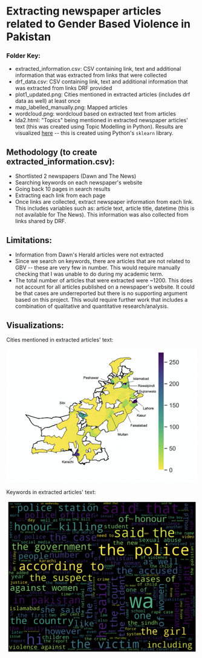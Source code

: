 # Extracting newspaper articles related to Gender Based Violence in Pakistan

### Folder Key:

- extracted_information.csv: CSV containing link, text and additional information that was extracted from links that were collected
- drf_data.csv: CSV containing link, text and additional information that was extracted from links DRF provided
- plot1_updated.png: Cities mentioned in extracted articles (includes drf data as well) at least once 
- map_labelled_manually.png: Mapped articles
- wordcloud.png: wordcloud based on extracted text from articles
- lda2.html: "Topics" being mentioned in extracted newspaper articles' text (this was created using Topic Modelling in Python). Results are visualized [here](https://rukhshanarifm.github.io/) -- this is created using Python's ```sklearn``` library.

## Methodology (to create extracted_information.csv):

- Shortlisted 2 newspapers (Dawn and The News)
- Searching keywords on each newspaper's website
- Going back 10 pages in search results
- Extracting each link from each page
- Once links are collected, extract newspaper information from each link. This includes variables such as: article text, article title, datetime (this is not available for The News). This information was also collected from links shared by DRF.

## Limitations:

- Information from Dawn's Herald articles were not extracted
- Since we search on keywords, there are articles that are not related to GBV -- these are very few in number. This would require manually checking that I was unable to do during my academic term.
- The total number of articles that were extracted were ~1200. This does not account for all articles published on a newspaper's website. It could be that cases are underreported but there is no supporting argument based on this project. This would require further work that includes a combination of qualitative and quantitative research/analysis.

## Visualizations:

Cities mentioned in extracted articles' text:

![Map](map_labelled_manually.png)

Keywords in extracted articles' text:

![WordCloud](wordcloud.png)

